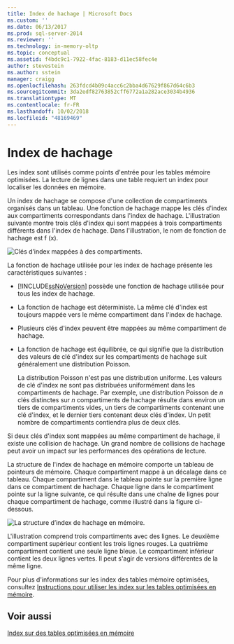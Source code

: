 ```yaml
---
title: Index de hachage | Microsoft Docs
ms.custom: ''
ms.date: 06/13/2017
ms.prod: sql-server-2014
ms.reviewer: ''
ms.technology: in-memory-oltp
ms.topic: conceptual
ms.assetid: f4bdc9c1-7922-4fac-8183-d11ec58fec4e
author: stevestein
ms.author: sstein
manager: craigg
ms.openlocfilehash: 263fdcd4b09c4acc6c2bba4d67629f867d64c6b3
ms.sourcegitcommit: 3da2edf82763852cff6772a1a282ace3034b4936
ms.translationtype: MT
ms.contentlocale: fr-FR
ms.lasthandoff: 10/02/2018
ms.locfileid: "48169469"
---
```

# <a name="hash-indexes"></a>Index de hachage
  Les index sont utilisés comme points d'entrée pour les tables mémoire optimisées. La lecture de lignes dans une table requiert un index pour localiser les données en mémoire.  
  
 Un index de hachage se compose d'une collection de compartiments organisés dans un tableau. Une fonction de hachage mappe les clés d'index aux compartiments correspondants dans l'index de hachage. L'illustration suivante montre trois clés d'index qui sont mappées à trois compartiments différents dans l'index de hachage. Dans l'illustration, le nom de fonction de hachage est f (x).  
  
 ![Clés d’index mappées à des compartiments. ](../../2014/database-engine/media/hekaton-tables-2.gif "Clés d’index mappées à des compartiments.")  
  
 La fonction de hachage utilisée pour les index de hachage présente les caractéristiques suivantes :  
  
-   [!INCLUDE[ssNoVersion](../includes/ssnoversion-md.md)] possède une fonction de hachage utilisée pour tous les index de hachage.  
  
-   La fonction de hachage est déterministe. La même clé d'index est toujours mappée vers le même compartiment dans l'index de hachage.  
  
-   Plusieurs clés d'index peuvent être mappées au même compartiment de hachage.  
  
-   La fonction de hachage est équilibrée, ce qui signifie que la distribution des valeurs de clé d'index sur les compartiments de hachage suit généralement une distribution Poisson.  
  
     La distribution Poisson n'est pas une distribution uniforme. Les valeurs de clé d'index ne sont pas distribuées uniformément dans les compartiments de hachage. Par exemple, une distribution Poisson de *n* clés distinctes sur *n* compartiments de hachage résulte dans environ un tiers de compartiments vides, un tiers de compartiments contenant une clé d'index, et le dernier tiers contenant deux clés d'index. Un petit nombre de compartiments contiendra plus de deux clés.  
  
 Si deux clés d'index sont mappées au même compartiment de hachage, il existe une collision de hachage. Un grand nombre de collisions de hachage peut avoir un impact sur les performances des opérations de lecture.  
  
 La structure de l'index de hachage en mémoire comporte un tableau de pointeurs de mémoire. Chaque compartiment mappe à un décalage dans ce tableau. Chaque compartiment dans le tableau pointe sur la première ligne dans ce compartiment de hachage. Chaque ligne dans le compartiment pointe sur la ligne suivante, ce qui résulte dans une chaîne de lignes pour chaque compartiment de hachage, comme illustré dans la figure ci-dessous.  
  
 ![La structure d’index de hachage en mémoire. ](../../2014/database-engine/media/hekaton-tables-3.gif "La structure d’index de hachage en mémoire.")  
  
 L'illustration comprend trois compartiments avec des lignes. Le deuxième compartiment supérieur contient les trois lignes rouges. La quatrième compartiment contient une seule ligne bleue. Le compartiment inférieur contient les deux lignes vertes. Il peut s'agir de versions différentes de la même ligne.  
  
 Pour plus d'informations sur les index des tables mémoire optimisées, consultez [Instructions pour utiliser les index sur les tables optimisées en mémoire](../relational-databases/in-memory-oltp/memory-optimized-tables.md).  
  
## <a name="see-also"></a>Voir aussi  
 [Index sur des tables optimisées en mémoire](../../2014/database-engine/indexes-on-memory-optimized-tables.md)  
  
  
